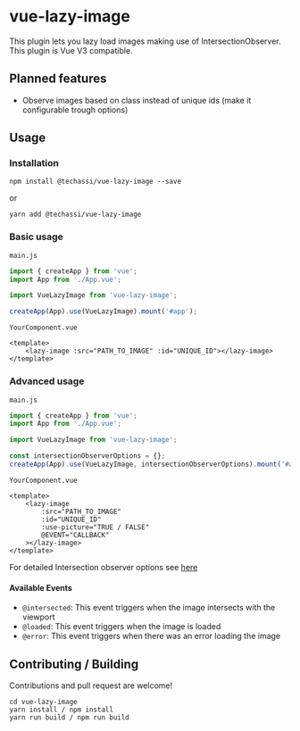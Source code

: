 # vue-lazy-image

This plugin lets you lazy load images making use of IntersectionObserver. This plugin is Vue V3 compatible.

## Planned features

-   Observe images based on class instead of unique ids (make it configurable trough options)

## Usage

### Installation

```shell
npm install @techassi/vue-lazy-image --save
```

or

```shell
yarn add @techassi/vue-lazy-image
```

### Basic usage

`main.js`

```js
import { createApp } from 'vue';
import App from './App.vue';

import VueLazyImage from 'vue-lazy-image';

createApp(App).use(VueLazyImage).mount('#app');
```

`YourComponent.vue`

```vue
<template>
    <lazy-image :src="PATH_TO_IMAGE" :id="UNIQUE_ID"></lazy-image>
</template>
```

### Advanced usage

`main.js`

```js
import { createApp } from 'vue';
import App from './App.vue';

import VueLazyImage from 'vue-lazy-image';

const intersectionObserverOptions = {};
createApp(App).use(VueLazyImage, intersectionObserverOptions).mount('#app');
```

`YourComponent.vue`

```vue
<template>
    <lazy-image
        :src="PATH_TO_IMAGE"
        :id="UNIQUE_ID"
        :use-picture="TRUE / FALSE"
        @EVENT="CALLBACK"
    ></lazy-image>
</template>
```

For detailed Intersection observer options see [here](https://developer.mozilla.org/en-US/docs/Web/API/Intersection_Observer_API#Intersection_observer_options)

#### Available Events

-   `@intersected`: This event triggers when the image intersects with the viewport
-   `@loaded`: This event triggers when the image is loaded
-   `@error`: This event triggers when there was an error loading the image

## Contributing / Building

Contributions and pull request are welcome!

```shell
cd vue-lazy-image
yarn install / npm install
yarn run build / npm run build
```
